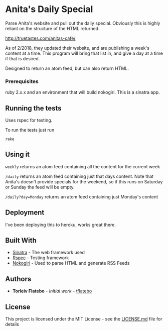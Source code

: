 # Anita's Daily Special

Parse Anita's website and pull out the daily special. Obviously this is highly
reliant on the structure of the HTML returned.

http://truetastes.com/anitas-cafe/

As of 2/2018, they updated their website, and are publishing a week's content
at a time. This program will bring that list in, and give a day at a time if that
is desired.

Designed to return an atom feed, but can also return HTML.

### Prerequisites

ruby 2.x.x and an environment that will build nokogiri. This is a sinatra app.

## Running the tests

Uses rspec for testing.

To run the tests just run

```
rake
````

## Using it

`weekly` returns an atom feed containing all the content for the current week

`/daily` returns an atom feed containing just that days content. Note that Anita's doesn't provide specials for the weekend, so if this runs on Saturday or Sunday the feed will be empty.

`/daily?day=Monday` returns an atom feed containing just Monday's content

## Deployment

I've been deploying this to heroku, works great there.

## Built With

* [Sinatra](http://sinatrarb.com/) - The web framework used
* [Rspec](http://recipes.sinatrarb.com/p/testing/rspec) - Testing framework
* [Nokogiri](http://www.nokogiri.org/) - Used to parse HTML and generate RSS Feeds

## Authors

* **Torleiv Flatebo** - *Initial work* - [tflatebo](https://github.com/tflatebo)

## License

This project is licensed under the MIT License - see the [LICENSE.md](LICENSE.md) file for details
